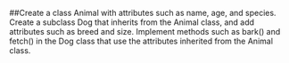 ##Create a class Animal with attributes such as name, age, and species. Create a subclass Dog that inherits from the Animal class, and add attributes such as breed and size. Implement methods such as bark() and fetch() in the Dog class that use the attributes inherited from the Animal class.